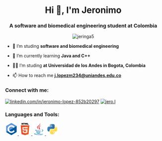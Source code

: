 <h1 align="center">Hi 👋, I'm Jeronimo</h1>
<h3 align="center">A software and biomedical engineering student at Colombia</h3>

<p align="center"> <img src="https://komarev.com/ghpvc/?username=jeringa5&label=Profile%20views&color=0e75b6&style=flat" alt="jeringa5" /> </p>


- 🔭 I’m studing **software and biomedical engineering**

- 🌱 I’m currently learning **Java and C++**

- 👨‍💻 I’m studing **at Universidad de los Andes in Bogota, Colombia**

- 📫 How to reach me **j.lopezm234@uniandes.edu.co**

<h3 align="left">Connect with me:</h3>
<p align="left">
<a href="linkedin.com/in/jeronimo-lopez-852b20297" target="blank"><img align="center" src="https://raw.githubusercontent.com/rahuldkjain/github-profile-readme-generator/master/src/images/icons/Social/linked-in-alt.svg" alt="linkedin.com/in/jeronimo-lopez-852b20297" height="30" width="40" /></a>
<a href="https://discord.gg/jero.l" target="blank"><img align="center" src="https://raw.githubusercontent.com/rahuldkjain/github-profile-readme-generator/master/src/images/icons/Social/discord.svg" alt="jero.l" height="30" width="40" /></a>
</p>

<h3 align="left">Languages and Tools:</h3>
<p align="left"> <a href="https://www.cprogramming.com/" target="_blank" rel="noreferrer"> <img src="https://raw.githubusercontent.com/devicons/devicon/master/icons/c/c-original.svg" alt="c" width="40" height="40"/> </a> <a href="https://www.w3.org/html/" target="_blank" rel="noreferrer"> <img src="https://raw.githubusercontent.com/devicons/devicon/master/icons/html5/html5-original-wordmark.svg" alt="html5" width="40" height="40"/> </a> <a href="https://www.java.com" target="_blank" rel="noreferrer"> <img src="https://raw.githubusercontent.com/devicons/devicon/master/icons/java/java-original.svg" alt="java" width="40" height="40"/> </a> <a href="https://www.python.org" target="_blank" rel="noreferrer"> <img src="https://raw.githubusercontent.com/devicons/devicon/master/icons/python/python-original.svg" alt="python" width="40" height="40"/> </a> </p>

